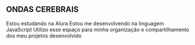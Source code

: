 ## ONDAS CEREBRAIS
[](https://tenor.com/pt-BR/view/davy-jones-resident-evil4-gif-25052428)

Estou estudando na Alura
Estou me desenvolvendo na linguagem JavaScript
Utilizo esse espaço para minha organização e compartilhamento dos meu projetos desenvolvido


